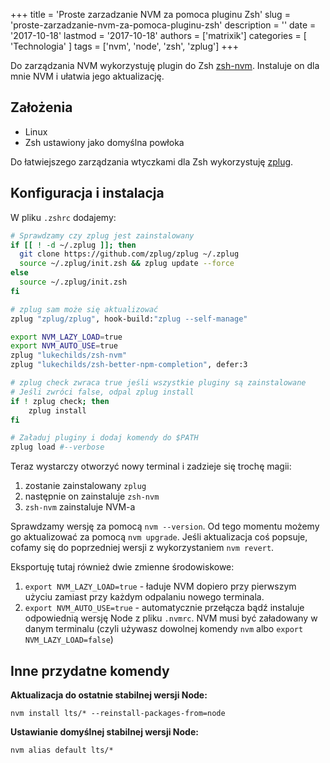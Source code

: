 +++
title = 'Proste zarzadzanie NVM za pomoca pluginu Zsh'
slug = 'proste-zarzadzanie-nvm-za-pomoca-pluginu-zsh'
description = ''
date = '2017-10-18'
lastmod = '2017-10-18'
authors = ['matrixik']
categories = [
  'Technologia'
]
tags = ['nvm', 'node', 'zsh', 'zplug']
+++

Do zarządzania NVM wykorzystuję plugin do Zsh [zsh-nvm][zsh-nvm].
Instaluje on dla mnie NVM i ułatwia jego aktualizację.

## Założenia

+ Linux
+ Zsh ustawiony jako domyślna powłoka

Do łatwiejszego zarządzania wtyczkami dla Zsh wykorzystuję [zplug][zplug].

## Konfiguracja i instalacja

W pliku `.zshrc` dodajemy:
```bash
# Sprawdzamy czy zplug jest zainstalowany
if [[ ! -d ~/.zplug ]]; then
  git clone https://github.com/zplug/zplug ~/.zplug
  source ~/.zplug/init.zsh && zplug update --force
else
  source ~/.zplug/init.zsh
fi

# zplug sam może się aktualizować
zplug "zplug/zplug", hook-build:"zplug --self-manage"

export NVM_LAZY_LOAD=true
export NVM_AUTO_USE=true
zplug "lukechilds/zsh-nvm"
zplug "lukechilds/zsh-better-npm-completion", defer:3

# zplug check zwraca true jeśli wszystkie pluginy są zainstalowane
# Jeśli zwróci false, odpal zplug install
if ! zplug check; then
    zplug install
fi

# Załaduj pluginy i dodaj komendy do $PATH
zplug load #--verbose
```

Teraz wystarczy otworzyć nowy terminal i zadzieje się trochę magii:

1. zostanie zainstalowany `zplug`
2. następnie on zainstaluje `zsh-nvm`
3. `zsh-nvm` zainstaluje NVM-a

Sprawdzamy wersję za pomocą `nvm --version`. Od tego momentu możemy
go aktualizować za pomocą `nvm upgrade`. Jeśli aktualizacja coś popsuje,
cofamy się do poprzedniej wersji z wykorzystaniem `nvm revert`.

Eksportuję tutaj również dwie zmienne środowiskowe:

1. `export NVM_LAZY_LOAD=true` - ładuje NVM dopiero przy pierwszym użyciu
   zamiast przy każdym odpalaniu nowego terminala.
2. `export NVM_AUTO_USE=true` - automatycznie przełącza bądź instaluje
   odpowiednią wersję Node z pliku `.nvmrc`. NVM musi być załadowany w danym
   terminalu (czyli używasz dowolnej komendy `nvm` albo
   `export NVM_LAZY_LOAD=false`)

## Inne przydatne komendy

**Aktualizacja do ostatnie stabilnej wersji Node:**

`nvm install lts/* --reinstall-packages-from=node`

**Ustawianie domyślnej stabilnej wersji Node:**

`nvm alias default lts/*`

[zsh-nvm]: https://github.com/lukechilds/zsh-nvm/
[zplug]: https://github.com/zplug/zplug

